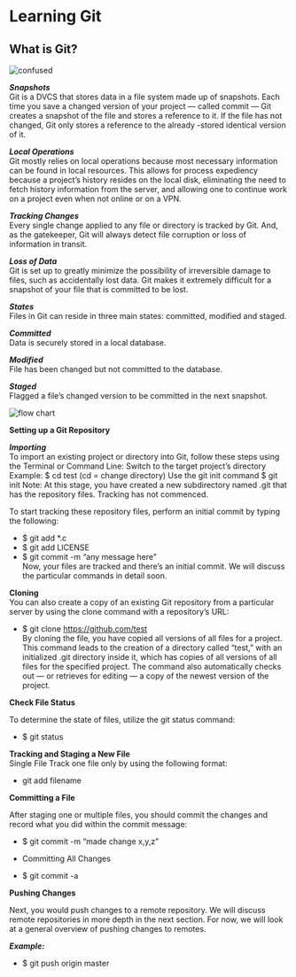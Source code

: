 # Learning Git

## What is Git?  

![confused](https://i.imgur.com/ls1Oh6n.png)

_**Snapshots**_   
Git is a DVCS that stores data in a file system made up of snapshots. 
Each time you save a changed version of your project — called commit — 
Git creates a snapshot of the file and stores a reference to it. If 
the file has not changed, Git only stores a reference to the already
-stored identical version of it.

_**Local Operations**_  
Git mostly relies on local operations because most necessary information 
can be found in local resources. This allows for process expediency because 
a project’s history resides on the local disk, eliminating the need to 
fetch history information from the server, and allowing one to continue 
work on a project even when not online or on a VPN.

_**Tracking Changes**_  
Every single change applied to any file or directory is tracked by Git. 
And, as the gatekeeper, Git will always detect file corruption or loss 
of information in transit.

_**Loss of Data**_  
Git is set up to greatly minimize the possibility of irreversible damage 
to files, such as accidentally lost data. Git makes it extremely difficult 
for a snapshot of your file that is committed to be lost.


_**States**_  
Files in Git can reside in three main states: committed, modified and staged.

_**Committed**_  
Data is securely stored in a local database.

_**Modified**_  
File has been changed but not committed to the database.

_**Staged**_  
Flagged a file’s changed version to be committed in the next snapshot.

![flow chart](https://blog.udemy.com/wp-content/uploads/2015/08/image066.png
)

**Setting up a Git Repository**

_**Importing**_  
To import an existing project or directory into Git, follow these steps using 
the Terminal or Command Line:
Switch to the target project’s directory
Example:
$ cd test (cd = change directory)
Use the git init command
$ git init
Note: At this stage, you have created a new subdirectory named .git that has 
the repository files. Tracking has not commenced.

To start tracking these repository files, perform an initial commit by typing the following:
* $ git add *.c
* $ git add LICENSE
* $ git commit -m “any message here”  
Now, your files are tracked and there’s an initial commit. We will discuss the particular commands in detail soon.

**Cloning**  
You can also create a copy of an existing Git repository from a particular server 
by using the clone command with a repository’s URL:

* $ git clone https://github.com/test  
By cloning the file, you have copied all versions of all files for a project. This command leads to the creation of a directory called “test,” with an initialized .git directory inside it, which has copies of all versions of all files for the specified project. The command also automatically checks out — or retrieves for editing — a copy of the newest version of the project.

**Check File Status**  

To determine the state of files, utilize the git status command:
* $ git status  

**Tracking and Staging a New File**  
Single File
Track one file only by using the following format:  

* git add filename

**Committing a File**  

After staging one or multiple files, you should commit the changes and record what you did within the commit message:

* $ git commit -m “made change x,y,z”

* Committing All Changes  
* $ git commit -a

**Pushing Changes**  

Next, you would push changes to a remote repository. We will discuss remote 
repositories in more depth in the next section. For now, we will look at a general 
overview of pushing changes to remotes.  

_**Example:**_  
  * $ git push origin master
